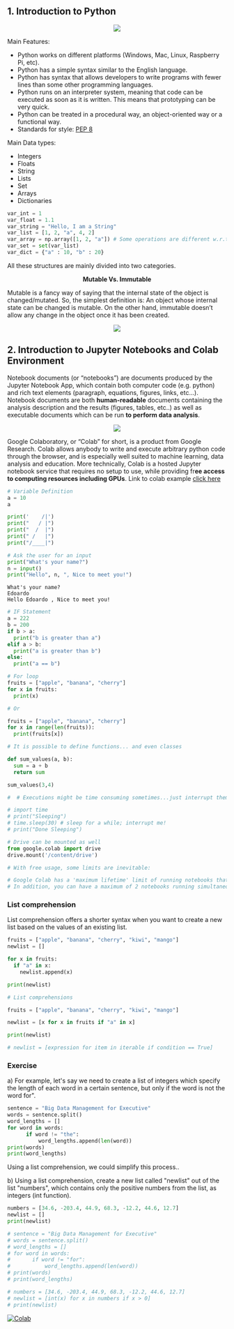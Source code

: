 
## 1. Introduction to Python

<p align="center">
  <img src="https://upload.wikimedia.org/wikipedia/commons/thumb/f/f8/Python_logo_and_wordmark.svg/1200px-Python_logo_and_wordmark.svg.png"/>
</p>


Main Features:

* Python works on different platforms (Windows, Mac, Linux, Raspberry Pi, etc).
* Python has a simple syntax similar to the English language.
* Python has syntax that allows developers to write programs with fewer lines than some other programming languages.
* Python runs on an interpreter system, meaning that code can be executed as soon as it is written. This means that prototyping can be very quick.
* Python can be treated in a procedural way, an object-oriented way or a functional way.
* Standards for style: [PEP 8](https://www.python.org/dev/peps/pep-0008/)

Main Data types:

- Integers
- Floats
- String
- Lists
- Set
- Arrays
- Dictionaries


```python
var_int = 1
var_float = 1.1
var_string = "Hello, I am a String"
var_list = [1, 2, "a", 4, 2]
var_array = np.array([1, 2, "a"]) # Some operations are different w.r.t to lists
var_set = set(var_list)
var_dict = {"a" : 10, "b" : 20}
```

All these structures are mainly divided into two categories.

<p align="center">
  <b>Mutable Vs. Immutable</b>
</p>

Mutable is a fancy way of saying that the internal state of the object is changed/mutated. So, the simplest definition is: An object whose internal state can be changed is mutable. On the other hand, immutable doesn’t allow any change in the object once it has been created.
<p align="center">
  <img src="https://miro.medium.com/max/538/1*sAoqf0mk34ij9RomTq2zdQ.png"/>
</p>

## 2. Introduction to Jupyter Notebooks and Colab Environment

Notebook documents (or “notebooks”) are documents produced by the Jupyter Notebook App, which contain both computer code (e.g. python) and rich text elements (paragraph, equations, figures, links, etc…). Notebook documents are both **human-readable** documents containing the analysis description and the results (figures, tables, etc..) as well as executable documents which can be run **to perform data analysis**.


<p align="center">
  <img src="https://colab.research.google.com/img/colab_favicon_256px.png"/>
</p>


Google Colaboratory, or “Colab” for short, is a product from Google Research. Colab allows anybody to write and execute arbitrary python code through the browser, and is especially well suited to machine learning, data analysis and education. More technically, Colab is a hosted Jupyter notebook service that requires no setup to use, while providing fr**ee access to computing resources including GPUs**. Link to colab example [click here](https://colab.research.google.com/notebooks/basic_features_overview.ipynb#scrollTo=d-S-3nYLQSHb)



```python
# Variable Definition
a = 10
a
```


```python
print('    /|')
print("   / |")
print("  /  |")
print(" /   |")
print("/____|")
```


```python
# Ask the user for an input
print("What's your name?")
n = input()
print("Hello", n, ", Nice to meet you!")
```

    What's your name?
    Edoardo
    Hello Edoardo , Nice to meet you!



```python
# IF Statement
a = 222
b = 200
if b > a:
  print("b is greater than a")
elif a > b:
  print("a is greater than b")
else: 
  print("a == b")
```


```python
# For loop
fruits = ["apple", "banana", "cherry"]
for x in fruits:
  print(x)

# Or

fruits = ["apple", "banana", "cherry"]
for x in range(len(fruits)):
  print(fruits[x])

```


```python
# It is possible to define functions... and even classes

def sum_values(a, b):
  sum = a + b
  return sum

sum_values(3,4)

```


```python
#  # Executions might be time consuming sometimes...just interrupt them

# import time
# print("Sleeping")
# time.sleep(30) # sleep for a while; interrupt me!
# print("Done Sleeping")
```


```python
# Drive can be mounted as well
from google.colab import drive
drive.mount('/content/drive')

# With free usage, some limits are inevitable:

# Google Colab has a 'maximum lifetime' limit of running notebooks that is 12 hours with the browser open, and the 'Idle' notebook instance is interrupted after 90 minutes.
# In addition, you can have a maximum of 2 notebooks running simultaneously.
```

### List comprehension

List comprehension offers a shorter syntax when you want to create a new list based on the values of an existing list.


```python
fruits = ["apple", "banana", "cherry", "kiwi", "mango"]
newlist = []

for x in fruits:
  if "a" in x:
    newlist.append(x)

print(newlist)
```


```python
# List comprehensions

fruits = ["apple", "banana", "cherry", "kiwi", "mango"]

newlist = [x for x in fruits if "a" in x]

print(newlist)

# newlist = [expression for item in iterable if condition == True]
```

### Exercise

a) For example, let's say we need to create a list of integers which specify the length of each word in a certain sentence, but only if the word is not the word for".
```python
sentence = "Big Data Management for Executive"
words = sentence.split()
word_lengths = []
for word in words:
      if word != "the":
          word_lengths.append(len(word))
print(words)
print(word_lengths)
```
Using a list comprehension, we could simplify this process..

b) Using a list comprehension, create a new list called "newlist" out of the list "numbers", which contains only the positive numbers from the list, as integers (int function).



```python
numbers = [34.6, -203.4, 44.9, 68.3, -12.2, 44.6, 12.7]
newlist = []
print(newlist)
```




```python
# sentence = "Big Data Management for Executive"
# words = sentence.split()
# word_lengths = []
# for word in words:
#       if word != "for":
#           word_lengths.append(len(word))
# print(words)
# print(word_lengths)

# numbers = [34.6, -203.4, 44.9, 68.3, -12.2, 44.6, 12.7]
# newlist = [int(x) for x in numbers if x > 0]
# print(newlist)
```


[![Colab](https://colab.research.google.com/assets/colab-badge.svg)](https://colab.research.google.com/drive/1tLEGZlkQWUssBsNacUyU_Nvp8Eo66vRG?usp=sharing)